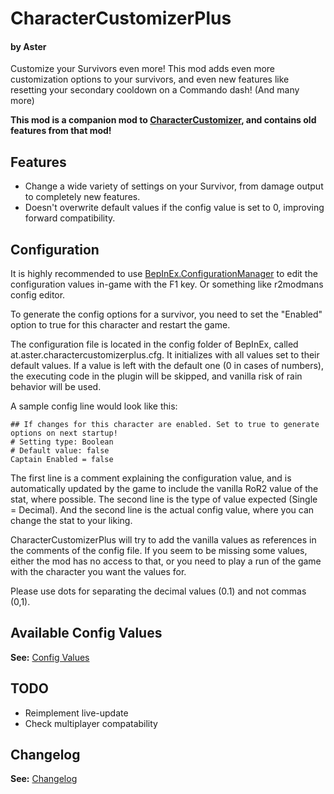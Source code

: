 # CharacterCustomizerPlus 
#### by Aster

Customize your Survivors even more!
This mod adds even more customization options to your survivors, and even new features like resetting your secondary cooldown on a Commando dash! (And many more)

**This mod is a companion mod to [CharacterCustomizer](https://thunderstore.io/package/AsterAether/CharacterCustomizer/), and contains old features from that mod!**

## Features

* Change a wide variety of settings on your Survivor, from damage output to completely new features.
* Doesn't overwrite default values if the config value is set to 0,
  improving forward compatibility.
  
## Configuration

It is highly recommended to use [BepInEx.ConfigurationManager](https://github.com/BepInEx/BepInEx.ConfigurationManager) to edit the configuration values in-game with the F1 key.
Or something like r2modmans config editor.

To generate the config options for a survivor, you need to set the "Enabled" option to true for this character and restart the game.


The configuration file is located in the config folder of BepInEx, called at.aster.charactercustomizerplus.cfg. 
It initializes with all values set to their default values. If a value is left with the default one (0 in cases of numbers), 
the executing code in the plugin will be skipped, and vanilla risk of rain behavior will be used.

A sample config line would look like this:
```
## If changes for this character are enabled. Set to true to generate options on next startup!
# Setting type: Boolean
# Default value: false
Captain Enabled = false
```
The first line is a comment explaining the configuration value, and is automatically updated by the game to include the vanilla RoR2 value of the stat, where possible.
The second line is the type of value expected (Single = Decimal).
And the second line is the actual config value, where you can change the stat to your liking.

CharacterCustomizerPlus will try to add the vanilla values as references in
the comments of the config file. If you seem to be missing some values, either the mod has no access to that, or you need to play a run of the game with the character you want the values for.

Please use dots for separating the decimal values (0.1) and not commas (0,1).

## Available Config Values

**See:**
[Config Values](https://github.com/AsterAether/CharacterCustomizerPlus/blob/master/config_values.md)

## TODO

* Reimplement live-update
* Check multiplayer compatability

## Changelog

**See:**
[Changelog](https://github.com/AsterAether/CharacterCustomizerPlus/blob/master/CHANGELOG.md)